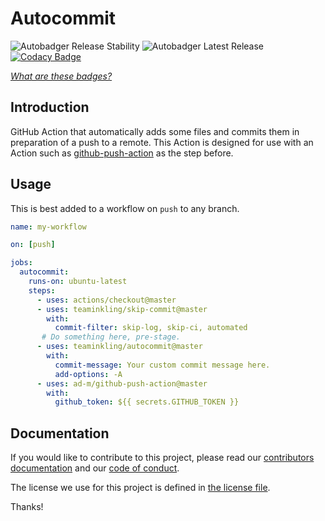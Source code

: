 # Autocommit

![Autobadger Release Stability](https://img.shields.io/static/v1?label=stability&message=unusable&style=flat-square&color=red)
![Autobadger Latest Release](https://img.shields.io/static/v1?label=latest&message=0.0.0&style=flat-square&color=purple)
[![Codacy Badge](https://api.codacy.com/project/badge/Grade/bcf1565687e94d9a98db2bc391f7f814)](https://www.codacy.com/gh/autosuite/autocommit?utm_source=github.com&amp;utm_medium=referral&amp;utm_content=autosuite/autocommit&amp;utm_campaign=Badge_Grade)

[_What are these badges?_](https://github.com/teaminkling/autobadger/tree/master/BADGES.md)

## Introduction

GitHub Action that automatically adds some files and commits them in preparation of a push to a remote. This Action is designed for use with an Action such as [github-push-action](https://github.com/ad-m/github-push-action) as the step before.

## Usage

This is best added to a workflow on `push` to any branch.

```yaml
name: my-workflow

on: [push]

jobs:
  autocommit:
    runs-on: ubuntu-latest
    steps:
      - uses: actions/checkout@master
      - uses: teaminkling/skip-commit@master
        with:
          commit-filter: skip-log, skip-ci, automated
       # Do something here, pre-stage.
      - uses: teaminkling/autocommit@master
        with:
          commit-message: Your custom commit message here.
          add-options: -A
      - uses: ad-m/github-push-action@master
        with:
          github_token: ${{ secrets.GITHUB_TOKEN }}
```

## Documentation

If you would like to contribute to this project, please read our [contributors documentation](CONTRIBUTING.md) and our [code of conduct](CODE_OF_CONDUCT.md).

The license we use for this project is defined in [the license file](LICENSE).

Thanks!
